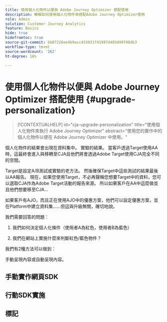 ```yaml
---
title: 使用個人化物件以便與 Adobe Journey Optimizer 搭配使用
description: 瞭解如何使用個人化物件來搭配Adobe Journey Optimizer使用
role: Admin
solution: Customer Journey Analytics
feature: Basics
hide: true
hidefromtoc: true
source-git-commit: bb87226ee4b9acc433031f41997d403d49f48db3
workflow-type: tm+mt
source-wordcount: '262'
ht-degree: 16%

---
```


# 使用個人化物件以便與 Adobe Journey Optimizer 搭配使用 {#upgrade-personalization}

<!-- markdownlint-disable MD034 -->

>[!CONTEXTUALHELP]
>id="cja-upgrade-personalization"
>title="使用個人化物件來執行 Adobe Journey Optimizer"
>abstract="使用您的實作中的個人化物件以便在 Adobe Journey Optimizer 中使用。"

<!-- markdownlint-enable MD034 -->

個人化物件的結果會出現在資料集中。 實驗的結果。 當客戶透過Target使用AA時，這最終會進入與移轉至CJA且他們將會透過Adobe Target使用CJA完全不同的空間。

Target是設定A/B測試或實驗的老方法。 然後確保Target中這些測試的結果最後以AA報告。 現在，如果您使用Target，不必再聲稱您想要Target中的資料，您可以選取CJA作為Adobe Target活動的報告來源。 所以如果客戶在AA中這麼做並且他們想要移至CJA...

如果客戶有AJO，而且正在使用AJO中的優惠方案，他們可以設定優惠方案，並在Platform中建立資料集……但這與升級無關，確切地說。



我們需要回答的問題：

1. 我們如何決定個人化條件（使用者A為紅色，使用者B為藍色）

1. 我們在網站上實施什麼來判斷紅色/藍色物件？


我們有2種方法可以做到：

手動呈現內容或自動呈現內容。


## 手動實作網頁SDK


## 行動SDK實施





## 標記

